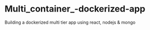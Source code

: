 # Multi_container_-dockerized-app
Building a dockerized multi tier app using react, nodejs &amp; mongo
